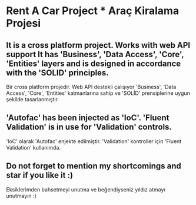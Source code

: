 # Rent A Car Project * Araç Kiralama Projesi

It is a cross platform project.
Works with web API support
It has 'Business', 'Data Access', 'Core', 'Entities' layers and is designed in accordance with the 'SOLID' principles.
---------------------------
Bir cross platform projedir.
Web API destekli çalışıyor
'Business', 'Data Access', 'Core', 'Entities' katmanlarına sahip ve 'SOLİD' prensiplerine uygun şekilde tasarlanmıştır.


'Autofac' has been injected as 'IoC'.
'Fluent Validation' is in use for 'Validation' controls.
---------------------------
'IoC' olarak 'Autofac' enjekte edilmiştir. 
'Validation' kontroller için 'Fluent Validation' kullanımda.


Do not forget to mention my shortcomings and star if you like it :)
---------------------------
Eksiklerimden bahsetmeyi unutma ve beğendiyseniz yıldız atmayı unutmayın :)

